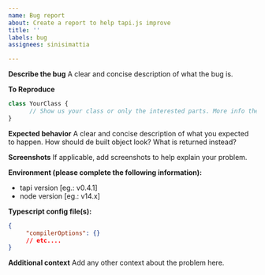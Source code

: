 ```yaml
---
name: Bug report
about: Create a report to help tapi.js improve
title: ''
labels: bug
assignees: sinisimattia

---
```


**Describe the bug**
A clear and concise description of what the bug is.

**To Reproduce**
```typescript
class YourClass {
      // Show us your class or only the interested parts. More info the better
}
```

**Expected behavior**
A clear and concise description of what you expected to happen.
How should de built object look? What is returned instead?

**Screenshots**
If applicable, add screenshots to help explain your problem.

**Environment (please complete the following information):**
 - tapi version [eg.: v0.4.1]
- node version [eg.: v14.x]

**Typescript config file(s):**
```json
{
     "compilerOptions": {}
     // etc....
}
```

**Additional context**
Add any other context about the problem here.
